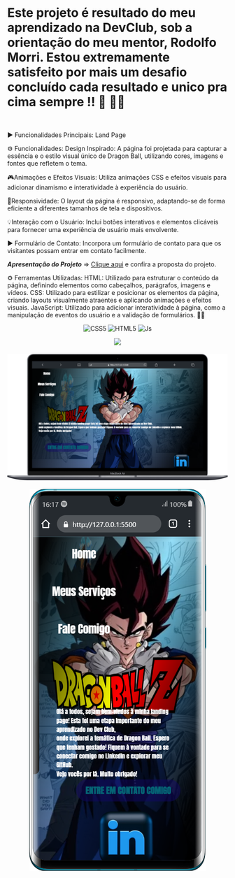 <h1>Este projeto é resultado do meu aprendizado na DevClub, sob a orientação do meu mentor, Rodolfo Morri. Estou extremamente satisfeito por mais um desafio concluído cada resultado e unico pra cima sempre !! 💪 🚀🌟</h1>
<br>

<p>▶️ Funcionalidades Principais: Land Page

⚙ Funcionalidades:
Design Inspirado: A página foi projetada para capturar a essência e o estilo visual único de Dragon Ball, utilizando cores, imagens e fontes que refletem o tema.

🎮Animações e Efeitos Visuais: Utiliza animações CSS e efeitos visuais para adicionar dinamismo e interatividade à experiência do usuário.

📱Responsividade: O layout da página é responsivo, adaptando-se de forma eficiente a diferentes tamanhos de tela e dispositivos.

💡Interação com o Usuário: Inclui botões interativos e elementos clicáveis para fornecer uma experiência de usuário mais envolvente.

▶️ Formulário de Contato: Incorpora um formulário de contato para que os visitantes possam entrar em contato facilmente.

***Apresentação do Projeto*** => [Clique aqui](https://andrade-dragon-ball-devclub.netlify.app/) e confira a proposta do projeto.
                                    
 <p/>
 ⚙ Ferramentas Utilizadas:
 HTML: Utilizado para estruturar o conteúdo da página, definindo elementos como cabeçalhos, parágrafos, imagens e vídeos.
 CSS: Utilizado para estilizar e posicionar os elementos da página, criando layouts visualmente atraentes e aplicando animações e efeitos visuais.
 JavaScript: Utilizado para adicionar interatividade à página, como a manipulação de eventos do usuário e a validação de formulários. 🚀✨

<p align="center">
  <img alt="CSS5" height="30" width="40" src="https://img.shields.io/badge/CSS3-1572B6?style=for-the-badge&logo=css3&logoColor=white">
  <img alt="HTML5" height="30" width="40" src="https://img.shields.io/badge/HTML5-E34F26?style=for-the-badge&logo=html5&logoColor=white">
  <img alt="Js" height="30" width="40" src="https://img.shields.io/badge/JavaScript-F7DF1E?style=for-the-badge&logo=javascript&logoColor=black">
</p>

<p align="center">
  <img src="https://github.com/Andradepadilhadev/PROJETO-DRAGON-BALL/blob/main/img/gif-apresenta%C3%A7%C3%A3o.gif?raw=true">
  <br>
  <br>
  <img src="https://github.com/Andradepadilhadev/PROJETO-DRAGON-BALL/blob/main/img/macboock.png?raw=true">
  <br>
  <br>
   <img src="https://github.com/Andradepadilhadev/PROJETO-DRAGON-BALL/blob/main/img/celular.png?raw=true">
  <br>
</p>
